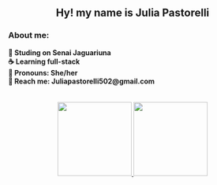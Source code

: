 <h2 align="center">Hy! my name is Julia Pastorelli</h2>

<div>
  <h3> About me: </h3>
<b> 🚩  Studing on Senai Jaguariuna <br>
<b> ☕️  Learning full-stack <br>
<b> 📢  Pronouns: She/her <br>
<b> 💬  Reach me: Juliapastorelli502@gmail.com <br>
</div>
  <br></br>
<div align="center">
  <a href="https://github.com/PastorelliJulia">
  <img height="150em" src="https://github-readme-stats.vercel.app/api?username=PastorelliJulia&show_icons=true&theme=dracula&include_all_comsits=true&count_private=true"/>
    <img height="150em" src="https://github-readme-stats.vercel.app/api/top-langs/?username=PastorelliJulia&layout=compact&langs_count=7&theme=dracula"/>
</div>
